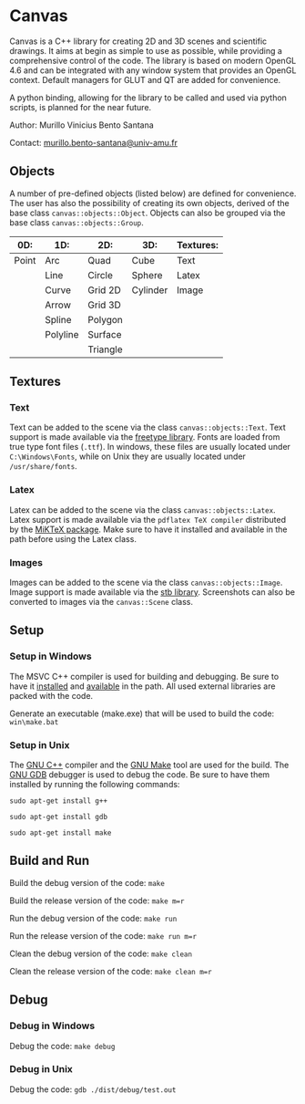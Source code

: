 # Canvas

Canvas is a C++ library for creating 2D and 3D scenes and scientific drawings. It aims at begin as simple to use as possible, while providing a comprehensive control of the code. The library is based on modern OpenGL 4.6 and can be integrated with any window system that provides an OpenGL context. Default managers for GLUT and QT are added for convenience.

A python binding, allowing for the library to be called and used via python scripts, is planned for the near future.

Author: Murillo Vinicius Bento Santana

Contact: [murillo.bento-santana@univ-amu.fr](mailto:murillo.bento-santana@univ-amu.fr)

## Objects

A number of pre-defined objects (listed below) are defined for convenience. The user has also the possibility of creating its own objects, derived of the base class `canvas::objects::Object`. Objects can also be grouped via the base class `canvas::objects::Group`.

| 0D:   | 1D:      | 2D:      | 3D:      | Textures: |
|-------|----------|----------|----------|-----------|
| Point | Arc      | Quad     | Cube     | Text      |
|       | Line     | Circle   | Sphere   | Latex     |
|       | Curve    | Grid 2D  | Cylinder | Image     |
|       | Arrow    | Grid 3D  |          |           |
|       | Spline   | Polygon  |          |           |
|       | Polyline | Surface  |          |           |
|       |          | Triangle |          |           |

## Textures

### Text

Text can be added to the scene via the class `canvas::objects::Text`. Text support is made available via the [freetype library](http://freetype.org/). Fonts are loaded from true type font files (`.ttf`). In windows, these files are usually located under `C:\Windows\Fonts`, while on Unix they are usually located under `/usr/share/fonts`.

### Latex

Latex can be added to the scene via the class `canvas::objects::Latex`. Latex support is made available via the `pdflatex TeX compiler` distributed by the [MiKTeX package](https://miktex.org/). Make sure to have it installed and available in the path before using the Latex class.

### Images

Images can be added to the scene via the class `canvas::objects::Image`. Image support is made available via the [stb library](https://github.com/nothings/stb). Screenshots can also be converted to images via the `canvas::Scene` class.

## Setup

### Setup in Windows

The MSVC C++ compiler is used for building and debugging. Be sure to have it [installed](https://visualstudio.microsoft.com/vs/community/) and [available](https://learn.microsoft.com/en-us/visualstudio/ide/reference/command-prompt-powershell?view=vs-2022) in the path. All used external libraries are packed with the code.

Generate an executable (make.exe) that will be used to build the code: `win\make.bat`

### Setup in Unix

The [GNU C++](https://gcc.gnu.org/) compiler and the [GNU Make](https://www.gnu.org/software/make/) tool are used for the build. The [GNU GDB](https://www.sourceware.org/gdb/) debugger is used to debug the code. Be sure to have them installed by running the following commands:

`sudo apt-get install g++`

`sudo apt-get install gdb`

`sudo apt-get install make`

## Build and Run

Build the debug version of the code: `make`

Build the release version of the code: `make m=r`

Run the debug version of the code: `make run`

Run the release version of the code: `make run m=r`

Clean the debug version of the code: `make clean`

Clean the release version of the code: `make clean m=r`

## Debug

### Debug in Windows

Debug the code: `make debug`

### Debug in Unix

Debug the code: `gdb ./dist/debug/test.out`
